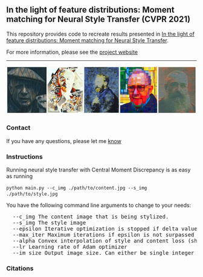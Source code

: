 ## In the light of feature distributions: Moment matching for Neural Style Transfer (CVPR 2021)

This repository provides code to recreate results presented in [In the light of feature distributions: Moment matching for Neural Style Transfer](https://linktoarxiv.follows).

For more information, please see the [project website](https://linkfollowssoon.github.io)

<hr />
<img src="assets/teaser.jpg" />

### Contact
If you have any questions, please let me <a href="mailto:nikolai.kalischek@geod.baug.ethz.ch">know</a>

### Instructions
Running neural style transfer with Central Moment Discrepancy is as easy as running 
```shell
python main.py --c_img ./path/to/content.jpg --s_img ./path/to/style.jpg
``` 
You have the following command line arguments to change to your needs:
<pre>
  --c_img The content image that is being stylized.
  --s_img The style image
  --epsilon Iterative optimization is stopped if delta value of moving average loss is smaller than this value.
  --max_iter Maximum iterations if epsilon is not surpassed
  --alpha Convex interpolation of style and content loss (should be set high > 0.9 since we start with content as target)
  --lr Learning rate of Adam optimizer
  --im_size Output image size. Can either be single integer for keeping aspect ratio or tuple.
</pre>

### Citations
